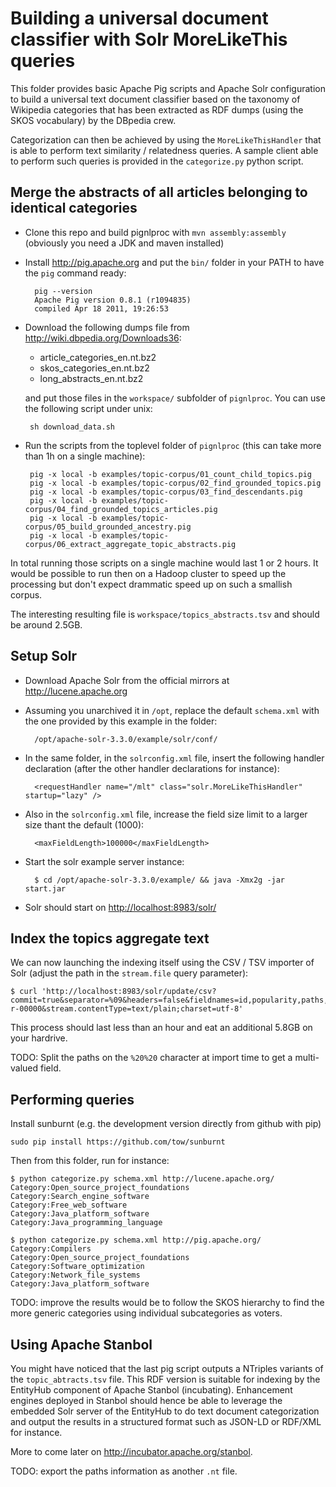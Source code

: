 # Building a universal document classifier with Solr MoreLikeThis queries

This folder provides basic Apache Pig scripts and Apache Solr configuration to
build a universal text document classifier based on the taxonomy of Wikipedia
categories that has been extracted as RDF dumps (using the SKOS vocabulary) by
the DBpedia crew.

Categorization can then be achieved by using the `MoreLikeThisHandler` that is
able to perform text similarity / relatedness queries. A sample client able to
perform such queries is provided in the `categorize.py` python script.


## Merge the abstracts of all articles belonging to identical categories

- Clone this repo and build pignlproc with `mvn assembly:assembly` (obviously
  you need a JDK and maven installed)

- Install <http://pig.apache.org> and put the `bin/` folder in your PATH to have
  the `pig` command ready:

        pig --version
        Apache Pig version 0.8.1 (r1094835)
        compiled Apr 18 2011, 19:26:53

- Download the following dumps file from <http://wiki.dbpedia.org/Downloads36>:

  - article_categories_en.nt.bz2
  - skos_categories_en.nt.bz2
  - long_abstracts_en.nt.bz2

  and put those files in the `workspace/` subfolder of `pignlproc`. You can use
  the following script under unix:

       sh download_data.sh

- Run the scripts from the toplevel folder of `pignlproc`
  (this can take more than 1h on a single machine):

       pig -x local -b examples/topic-corpus/01_count_child_topics.pig
       pig -x local -b examples/topic-corpus/02_find_grounded_topics.pig
       pig -x local -b examples/topic-corpus/03_find_descendants.pig
       pig -x local -b examples/topic-corpus/04_find_grounded_topics_articles.pig
       pig -x local -b examples/topic-corpus/05_build_grounded_ancestry.pig
       pig -x local -b examples/topic-corpus/06_extract_aggregate_topic_abstracts.pig

In total running those scripts on a single machine would last 1 or 2 hours. It
would be possible to run then on a Hadoop cluster to speed up the processing but
don't expect drammatic speed up on such a smallish corpus.

The interesting resulting file is `workspace/topics_abstracts.tsv` and should be
around 2.5GB.


## Setup Solr

- Download Apache Solr from the official mirrors at <http://lucene.apache.org>

- Assuming you unarchived it in `/opt`, replace the default `schema.xml` with
  the one provided by this example in the folder:

        /opt/apache-solr-3.3.0/example/solr/conf/

- In the same folder, in the `solrconfig.xml` file, insert the following
  handler declaration (after the other handler declarations for instance):

        <requestHandler name="/mlt" class="solr.MoreLikeThisHandler" startup="lazy" />

- Also in the `solrconfig.xml` file, increase the field size limit to a larger
  size thant the default (1000):

        <maxFieldLength>100000</maxFieldLength>

- Start the solr example server instance:

        $ cd /opt/apache-solr-3.3.0/example/ && java -Xmx2g -jar start.jar

- Solr should start on <http://localhost:8983/solr/>


## Index the topics aggregate text

We can now launching the indexing itself using the CSV / TSV importer of Solr
(adjust the path in the `stream.file` query parameter):

    $ curl 'http://localhost:8983/solr/update/csv?commit=true&separator=%09&headers=false&fieldnames=id,popularity,paths,text&stream.file=/path/to/topics_abstracts.tsv/part-r-00000&stream.contentType=text/plain;charset=utf-8'

This process should last less than an hour and eat an additional 5.8GB on your
hardrive.

TODO: Split the paths on the `%20%20` character at import time to get a
multi-valued field.


## Performing queries

Install sunburnt (e.g. the development version directly from github with pip)

    sudo pip install https://github.com/tow/sunburnt

Then from this folder, run for instance:

    $ python categorize.py schema.xml http://lucene.apache.org/
    Category:Open_source_project_foundations
    Category:Search_engine_software
    Category:Free_web_software
    Category:Java_platform_software
    Category:Java_programming_language

    $ python categorize.py schema.xml http://pig.apache.org/
    Category:Compilers
    Category:Open_source_project_foundations
    Category:Software_optimization
    Category:Network_file_systems
    Category:Java_platform_software

TODO: improve the results would be to follow the SKOS hierarchy to find
the more generic categories using individual subcategories as voters.


## Using Apache Stanbol

You might have noticed that the last pig script outputs a NTriples
variants of the `topic_abtracts.tsv` file. This RDF version is
suitable for indexing by the EntityHub component of Apache Stanbol
(incubating). Enhancement engines deployed in Stanbol should hence be
able to leverage the embedded Solr server of the EntityHub to do text
document categorization and output the results in a structured format
such as JSON-LD or RDF/XML for instance.

More to come later on <http://incubator.apache.org/stanbol>.

TODO: export the paths information as another `.nt` file.
